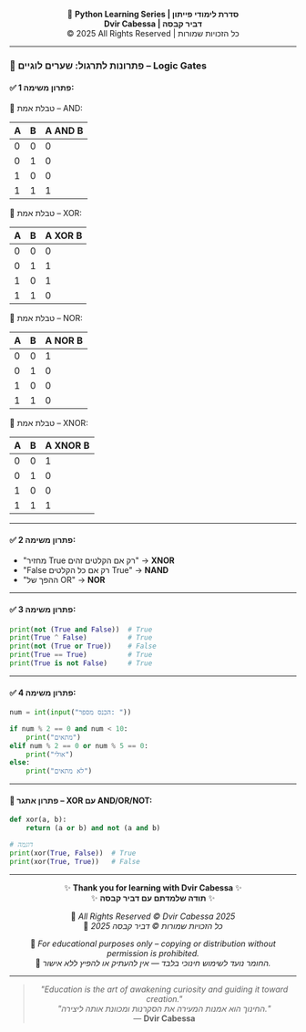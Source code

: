 <!-- DC_HEADER_START -->
<div align="center">

🐍 **Python Learning Series | סדרת לימודי פייתון**  
**Dvir Cabessa | דביר קבסה**  
© 2025 All Rights Reserved | כל הזכויות שמורות

</div>

---
<!-- DC_HEADER_END -->

### 📘 פתרונות לתרגול: שערים לוגיים – Logic Gates

#### ✅ פתרון משימה 1:

🔹 טבלת אמת – AND:

| A | B | A AND B |
| - | - | ------- |
| 0 | 0 | 0       |
| 0 | 1 | 0       |
| 1 | 0 | 0       |
| 1 | 1 | 1       |

🔹 טבלת אמת – XOR:

| A | B | A XOR B |
| - | - | ------- |
| 0 | 0 | 0       |
| 0 | 1 | 1       |
| 1 | 0 | 1       |
| 1 | 1 | 0       |

🔹 טבלת אמת – NOR:

| A | B | A NOR B |
| - | - | ------- |
| 0 | 0 | 1       |
| 0 | 1 | 0       |
| 1 | 0 | 0       |
| 1 | 1 | 0       |

🔹 טבלת אמת – XNOR:

| A | B | A XNOR B |
| - | - | -------- |
| 0 | 0 | 1        |
| 0 | 1 | 0        |
| 1 | 0 | 0        |
| 1 | 1 | 1        |

---

#### ✅ פתרון משימה 2:

* "מחזיר True רק אם הקלטים זהים" → **XNOR**
* "False רק אם כל הקלטים True" → **NAND**
* "ההפך של OR" → **NOR**

---

#### ✅ פתרון משימה 3:

```python
print(not (True and False))  # True
print(True ^ False)          # True
print(not (True or True))    # False
print(True == True)          # True
print(True is not False)     # True
```

---

#### ✅ פתרון משימה 4:

```python
num = int(input("הכנס מספר: "))

if num % 2 == 0 and num < 10:
    print("מתאים")
elif num % 2 == 0 or num % 5 == 0:
    print("אולי")
else:
    print("לא מתאים")
```

---

#### 🧠 פתרון אתגר – XOR עם AND/OR/NOT:

```python
def xor(a, b):
    return (a or b) and not (a and b)

# דוגמה
print(xor(True, False))  # True
print(xor(True, True))   # False
```

<!-- DC_FOOTER_START -->
---

<div align="center">

✨ **Thank you for learning with Dvir Cabessa** ✨  
✨ **תודה שלמדתם עם דביר קבסה** ✨  

📘 *All Rights Reserved © Dvir Cabessa 2025*  
📘 *כל הזכויות שמורות © דביר קבסה 2025*  

🔗 *For educational purposes only – copying or distribution without permission is prohibited.*  
🔗 *החומר נועד לשימוש חינוכי בלבד — אין להעתיק או להפיץ ללא אישור.*

---

> _"Education is the art of awakening curiosity and guiding it toward creation."_  
> _"החינוך הוא אמנות המעירה את הסקרנות ומכוונת אותה ליצירה."_  
> — **Dvir Cabessa**

</div>
<!-- DC_FOOTER_END -->

